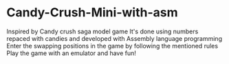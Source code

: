 # Candy-Crush-Mini-with-asm
Inspired by Candy crush saga model game 
It's done using numbers repaced with candies and developed with Assembly language programming
Enter the swapping positions in the game by following the mentioned rules
Play the game with an emulator and have fun!
